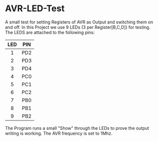 AVR-LED-Test
======================================

A small test for setting Registers of AVR as Output and switching them on and off. 
In this Project we use 9 LEDs (3 per Register[B,C,D]) for testing.   
The LEDS are attached to the following pins:

|  LED  |  PIN  | 
|:-----:|:-----:|
|1|PD2|
|2|PD3|
|3|PD4|
|4|PC0|
|5|PC1|
|6|PC2|
|7|PB0|
|8|PB1|
|9|PB2|

The Program runs a small "Show" through the LEDs to prove the output writing is working.
The AVR frequency is set to 1Mhz. 